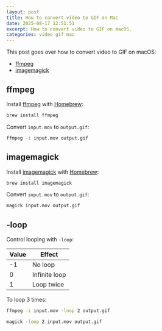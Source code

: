 ```yaml
---
layout: post
title: How to convert video to GIF on Mac
date: 2025-08-17 12:51:51
excerpt: How to convert video to GIF on macOS.
categories: video gif mac
---
```


This post goes over how to convert video to GIF on macOS:

- [ffmpeg](#ffmpeg)
- [imagemagick](#imagemagick)

## ffmpeg

Install [ffmpeg](https://ffmpeg.org/) with [Homebrew](https://brew.sh/):

```sh
brew install ffmpeg
```

Convert `input.mov` to `output.gif`:

```sh
ffmpeg -i input.mov output.gif
```

## imagemagick

Install [imagemagick](https://imagemagick.org/) with [Homebrew](https://brew.sh/):

```sh
brew install imagemagick
```

Convert `input.mov` to `output.gif`:

```sh
magick input.mov output.gif
```

## -loop

Control looping with `-loop`:

| Value | Effect        |
| ----- | ------------- |
| -1    | No loop       |
| 0     | Infinite loop |
| 1     | Loop twice    |

To loop 3 times:

```sh
ffmpeg -i input.mov -loop 2 output.gif
```

```sh
magick -loop 2 input.mov output.gif
```
